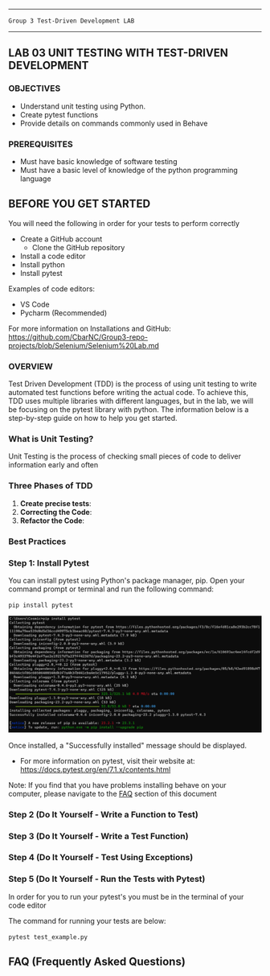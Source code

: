 _______________________________________________________________________

	Group 3	Test-Driven Development LAB	
_______________________________________________________________________


## LAB 03	UNIT TESTING WITH TEST-DRIVEN DEVELOPMENT

### OBJECTIVES
- Understand unit testing using Python.
- Create pytest functions
- Provide details on commands commonly used in Behave

### PREREQUISITES
- Must have basic knowledge of software testing
- Must have a basic level of knowledge of the python programming language

## BEFORE YOU GET STARTED
You will need the following in order for your tests to perform correctly

- Create a GitHub account
  - Clone the GitHub repository
- Install a code editor
- Install python
- Install pytest

Examples of code editors:
- VS Code
- Pycharm (Recommended)

For more information on Installations and GitHub: https://github.com/CbarNC/Group3-repo-projects/blob/Selenium/Selenium%20Lab.md

### OVERVIEW
Test Driven Development (TDD) is the process of using unit testing to write automated test functions before writing the actual code. To achieve this, TDD uses multiple libraries with different languages, but in the lab, we will be focusing on the pytest library with python. The information below is a step-by-step guide on how to help you get started.

### What is Unit Testing?
Unit Testing is the process of checking small pieces of code to deliver information early and often

### Three Phases of TDD
1. **Create precise tests**: 
2. **Correcting the Code**: 
3. **Refactor the Code**: 

### Best Practices

### Step 1: Install Pytest
You can install pytest using Python's package manager, pip. Open your command prompt or terminal and run the following command:

`pip install pytest`

![Pytest](img.png)

Once installed, a "Successfully installed" message should be displayed.

- For more information on pytest, visit their website at: https://docs.pytest.org/en/7.1.x/contents.html

Note: If you find that you have problems installing behave on your computer, please navigate to the [FAQ](#faq) section of this document

###  Step 2 (Do It Yourself - Write a Function to Test)

###  Step 3 (Do It Yourself - Write a Test Function)

###  Step 4 (Do It Yourself - Test Using Exceptions)

###  Step 5 (Do It Yourself - Run the Tests with Pytest)
In order for you to run your pytest's you must be in the terminal of your code editor

The command for running your tests are below:

`pytest test_example.py`

## FAQ (Frequently Asked Questions)
 <a id="faq"></a>
